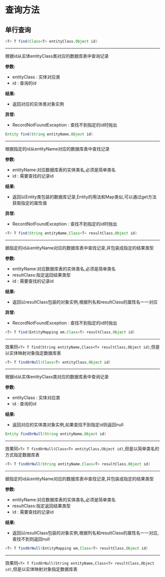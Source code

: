# 查询方法

## <a id="single_query"></a>单行查询

<!--sec data-title="find(Class &lt; T &gt; entityClass,Object id)" data-id="find1" data-show=true ces-->

```java
<T> T find(Class<T> entityClass,Object id)
```

------

根据id从实体entityClass类对应的数据库表中查询记录

**参数:**

* entityClass : 实体对应类
* id : 查询的id

**结果:**

* 返回对应的实体类对象实例

**异常:**

* RecordNotFoundException : 查找不到指定的id时抛出

<!--endsec-->

<!--sec data-title="find(String entityName,Object id)" data-id="find2" data-show=true ces-->

```java
Entity find(String entityName,Object id)
```

------

根据指定的id从entityName对应的数据库表中查找记录

**参数:**

* entityName:对应数据库表的实体类名,必须是简单类名
* id : 需要查找的记录id

**结果:**

* 返回以Entity类包装的数据库记录,Entity的用法和Map类似,可以通过get方法获取指定的属性值

**异常:**

* RecordNotFoundException : 查找不到指定的id时抛出

<!--endsec-->

<!--sec data-title="find(String entityName,Class &lt; T &gt; resultClass,Object id)" data-id="find3" data-show=true ces-->

```java
<T> T find(String entityName,Class<T> resultClass,Object id)
```

------

据指定的id从entityName对应的数据库表中查找记录,并包装成指定的结果类型

**参数:**

* entityName:对应数据库表的实体类名,必须是简单类名
* resultClass:指定返回结果类型
* id : 需要查找的记录id

**结果:**

* 返回以resultClass包装的对象实例,根据列名和resultClass的属性名一一对应

**异常:**

* RecordNotFoundException : 查找不到指定的id时抛出

<!--endsec-->

<!--sec data-title="find(EntityMapping em,Class &lt; T &gt; resultClass,Object id)" data-id="find4" data-show=true ces-->

```java
<T> T find(EntityMapping em,Class<T> resultClass,Object id)
```

------

效果同`<T> T find(String entityName,Class<T> resultClass,Object id)`,但是以实体映射对象指定数据库表

<!--endsec-->

<!--sec data-title="findOrNull(Class &lt; T &gt; entityClass,Object id)" data-id="findOrNull1" data-show=true ces-->

```java
<T> T findOrNull(Class<T> entityClass,Object id)
```

------

根据id从实体entityClass类对应的数据库表中查询记录

**参数:**

* entityClass : 实体对应类
* id : 查询的id

**结果:**

* 返回对应的实体类对象实例,如果查找不到指定id则返回null

<!--endsec-->

<!--sec data-title="findOrNull(String entityName,Object id)" data-id="findOrNull2" data-show=true ces-->

```java
Entity findOrNull(String entityName,Object id)
```

------

效果同`<T> T findOrNull(Class<T> entityClass,Object id)`,但是以简单类名的方式指定数据库表

<!--endsec-->

<!--sec data-title="findOrNull(String entityName,Class &lt; T &gt; resultClass,Object id)" data-id="findOrNull3" data-show=true ces-->

```java
<T> T findOrNull(String entityName,Class<T> resultClass,Object id)
```

------

据指定的id从entityName对应的数据库表中查找记录,并包装成指定的结果类型

**参数:**

* entityName:对应数据库表的实体类名,必须是简单类名
* resultClass:指定返回结果类型
* id : 需要查找的记录id

**结果:**

* 返回以resultClass包装的对象实例,根据列名和resultClass的属性名一一对应,查找不到则返回null

<!--endsec-->

<!--sec data-title="findOrNull(EntityMapping em,Class &lt; T &gt; resultClass,Object id)" data-id="findOrNull4" data-show=true ces-->

```java
<T> T findOrNull(EntityMapping em,Class<T> resultClass,Object id)
```

------

效果同`<T> T findOrNull(String entityName,Class<T> resultClass,Object id)`,但是以实体映射对象指定数据库表

<!--endsec-->

